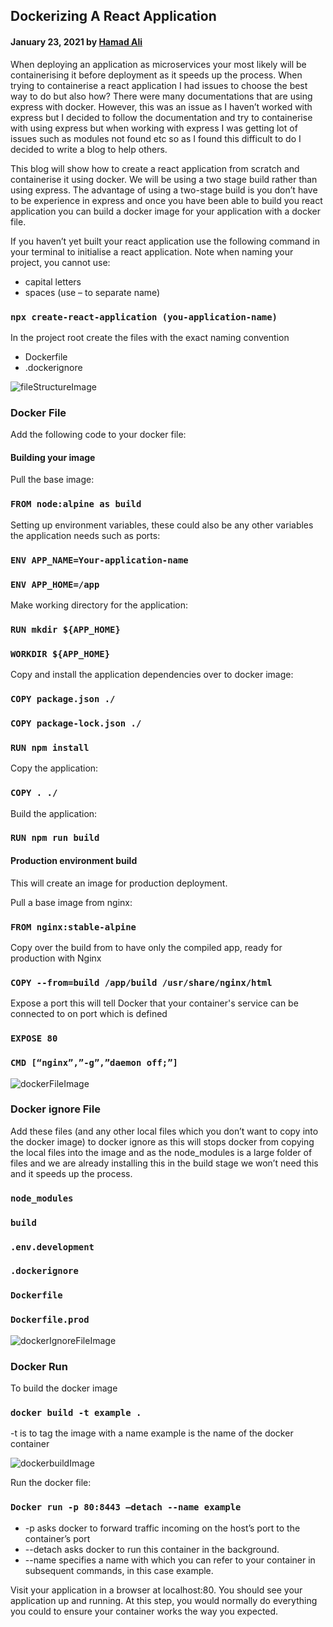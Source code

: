 ###

###

## Dockerizing A React Application

#### January 23, 2021 by [Hamad Ali](https://github.com/HamadAli248)

When deploying an application as microservices your most likely will be containerising it before deployment as it speeds up the process. When trying to containerise a react application I had issues to choose the best way to do but also how? There were many documentations that are using express with docker. However, this was an issue as I haven’t worked with express but I decided to follow the documentation and try to containerise with using express but when working with express I was getting lot of issues such as modules not found etc so as I found this difficult to do I decided to write a blog to help others.

This blog will show how to create a react application from scratch and containerise it using docker. We will be using a two stage build rather than using express. The advantage of using a two-stage build is you don’t have to be experience in express and once you have been able to build you react application you can build a docker image for your application with a docker file.

If you haven’t yet built your react application use the following command in your terminal to initialise a react application. Note when naming your project, you cannot use:

- capital letters
- spaces (use – to separate name)

### `npx create-react-application (you-application-name)`

In the project root create the files with the exact naming convention

- Dockerfile
- .dockerignore

![fileStructureImage](./DockeriseReactApplicationImages/fileStructure.png)

### Docker File

Add the following code to your docker file:

#### Building your image

Pull the base image:

### `FROM node:alpine as build`

Setting up environment variables, these could also be any other variables the application needs such as ports:

### `ENV APP_NAME=Your-application-name`

### `ENV APP_HOME=/app`

Make working directory for the application:

### `RUN mkdir ${APP_HOME}`

### `WORKDIR ${APP_HOME}`

Copy and install the application dependencies over to docker image:

### `COPY package.json ./`

### `COPY package-lock.json ./`

### `RUN npm install`

Copy the application:

### `COPY . ./`

Build the application:

### `RUN npm run build`

#### Production environment build

This will create an image for production deployment.

Pull a base image from nginx:

### `FROM nginx:stable-alpine`

Copy over the build from to have only the compiled app, ready for production with Nginx

### `COPY --from=build /app/build /usr/share/nginx/html`

Expose a port this will tell Docker that your container's service can be connected to on port which is defined

### `EXPOSE 80`

### `CMD [“nginx”,”-g”,”daemon off;”]`

![dockerFileImage](./DockeriseReactApplicationImages/dockerFile.png)

### Docker ignore File

Add these files (and any other local files which you don’t want to copy into the docker image) to docker ignore as this will stops docker from copying the local files into the image and as the node_modules is a large folder of files and we are already installing this in the build stage we won’t need this and it speeds up the process.

### `node_modules`

### `build`

### `.env.development`

### `.dockerignore`

### `Dockerfile`

### `Dockerfile.prod`

![dockerIgnoreFileImage](./DockeriseReactApplicationImages/dockerIgnoreFile.png)

### Docker Run

To build the docker image

### `docker build -t example .`

-t is to tag the image with a name
example is the name of the docker container

![dockerbuildImage](./DockeriseReactApplicationImages/runningBuild.png)

Run the docker file:

### `Docker run -p 80:8443 –detach --name example`

- -p asks docker to forward traffic incoming on the host’s port to the container’s port
- --detach asks docker to run this container in the background.
- --name specifies a name with which you can refer to your container in subsequent commands, in this case example.

Visit your application in a browser at localhost:80. You should see your application up and running. At this step, you would normally do everything you could to ensure your container works the way you expected.
